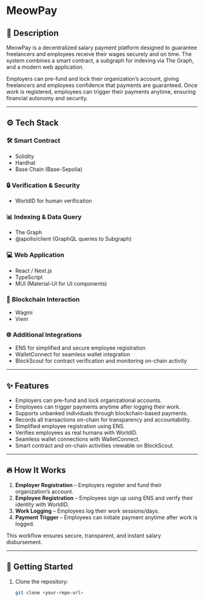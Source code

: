 # MeowPay

## 📝 Description

MeowPay is a decentralized salary payment platform designed to guarantee freelancers and employees receive their wages securely and on time. The system combines a smart contract, a subgraph for indexing via The Graph, and a modern web application.  

Employers can pre-fund and lock their organization’s account, giving freelancers and employees confidence that payments are guaranteed. Once work is registered, employees can trigger their payments anytime, ensuring financial autonomy and security.  

---

## ⚙️ Tech Stack

### 🛠 Smart Contract
- Solidity
- Hardhat
- Base Chain (Base-Sepolia)

### 🔒 Verification & Security
- WorldID for human verification

### 📊 Indexing & Data Query
- The Graph
- @apollo/client (GraphQL queries to Subgraph)

### 💻 Web Application
- React / Next.js
- TypeScript
- MUI (Material-UI for UI components)

### 🔗 Blockchain Interaction
- Wagmi
- Viem

### 🌐 Additional Integrations
- ENS for simplified and secure employee registration
- WalletConnect for seamless wallet integration
- BlockScout for contract verification and monitoring on-chain activity

---

## ✨ Features

- Employers can pre-fund and lock organizational accounts.
- Employees can trigger payments anytime after logging their work.
- Supports unbanked individuals through blockchain-based payments.
- Records all transactions on-chain for transparency and accountability.
- Simplified employee registration using ENS.
- Verifies employees as real humans with WorldID.
- Seamless wallet connections with WalletConnect.
- Smart contract and on-chain activities viewable on BlockScout.

---

## 🔥 How It Works

1. **Employer Registration** – Employers register and fund their organization’s account.  
2. **Employee Registration** – Employees sign up using ENS and verify their identity with WorldID.  
3. **Work Logging** – Employees log their work sessions/days.  
4. **Payment Trigger** – Employees can initiate payment anytime after work is logged.  

This workflow ensures secure, transparent, and instant salary disbursement.

---

## 🚀 Getting Started

1. Clone the repository:
   ```bash
   git clone <your-repo-url>
